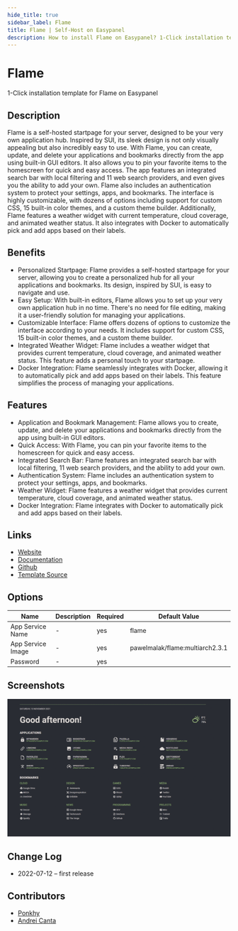 ```yaml
---
hide_title: true
sidebar_label: Flame
title: Flame | Self-Host on Easypanel
description: How to install Flame on Easypanel? 1-Click installation template for Flame on Easypanel
---
```


<!-- generated -->

# Flame

1-Click installation template for Flame on Easypanel

## Description

Flame is a self-hosted startpage for your server, designed to be your very own application hub. Inspired by SUI, its sleek design is not only visually appealing but also incredibly easy to use. With Flame, you can create, update, and delete your applications and bookmarks directly from the app using built-in GUI editors. It also allows you to pin your favorite items to the homescreen for quick and easy access. The app features an integrated search bar with local filtering and 11 web search providers, and even gives you the ability to add your own. Flame also includes an authentication system to protect your settings, apps, and bookmarks. The interface is highly customizable, with dozens of options including support for custom CSS, 15 built-in color themes, and a custom theme builder. Additionally, Flame features a weather widget with current temperature, cloud coverage, and animated weather status. It also integrates with Docker to automatically pick and add apps based on their labels.

## Benefits

- Personalized Startpage: Flame provides a self-hosted startpage for your server, allowing you to create a personalized hub for all your applications and bookmarks. Its design, inspired by SUI, is easy to navigate and use.
- Easy Setup: With built-in editors, Flame allows you to set up your very own application hub in no time. There's no need for file editing, making it a user-friendly solution for managing your applications.
- Customizable Interface: Flame offers dozens of options to customize the interface according to your needs. It includes support for custom CSS, 15 built-in color themes, and a custom theme builder.
- Integrated Weather Widget: Flame includes a weather widget that provides current temperature, cloud coverage, and animated weather status. This feature adds a personal touch to your startpage.
- Docker Integration: Flame seamlessly integrates with Docker, allowing it to automatically pick and add apps based on their labels. This feature simplifies the process of managing your applications.

## Features

- Application and Bookmark Management: Flame allows you to create, update, and delete your applications and bookmarks directly from the app using built-in GUI editors.
- Quick Access: With Flame, you can pin your favorite items to the homescreen for quick and easy access.
- Integrated Search Bar: Flame features an integrated search bar with local filtering, 11 web search providers, and the ability to add your own.
- Authentication System: Flame includes an authentication system to protect your settings, apps, and bookmarks.
- Weather Widget: Flame features a weather widget that provides current temperature, cloud coverage, and animated weather status.
- Docker Integration: Flame integrates with Docker to automatically pick and add apps based on their labels.

## Links

- [Website](https://github.com/pawelmalak/flame)
- [Documentation](https://github.com/pawelmalak/flame)
- [Github](https://github.com/pawelmalak/flame)
- [Template Source](https://github.com/easypanel-io/templates/tree/main/templates/flame)

## Options

Name | Description | Required | Default Value
-|-|-|-
App Service Name | - | yes | flame
App Service Image | - | yes | pawelmalak/flame:multiarch2.3.1
Password | - | yes | 

## Screenshots

![Flame Screenshot](./assets/screenshot.png)

## Change Log

- 2022-07-12 – first release

## Contributors

- [Ponkhy](https://github.com/Ponkhy)
- [Andrei Canta](https://github.com/deiucanta)
